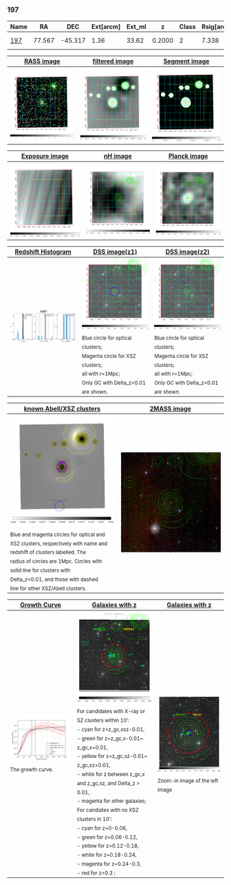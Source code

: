 <div STYLE="page-break-after: always;"></div>

### 197

|Name          |RA          |DEC      | Ext[arcm] | Ext_ml | z    | Class| Rsig[arcmin] | CRsig[c/s] | CR500[c/s] | R500[Mpc] |L500[erg/s]|F500[erg/s/cm^2]| M500[Msun]|Tx[keV]|beta|GC(XSZ,Delta_z<0.01)| GC(OPT,Delta_z<0.01)|GC|alias|
|--------------|------------|------------|---|---|-----------|--------|------|------|----|----|----|----|----|----|----|----|----|----|---|
|[197](script/197.md)     | 77.567       | -45.317       | 1.36    | 33.62   | 0.2000 | 2   | 7.338 |0.218 |0.212 |1.176 |4.811e+44 |4.186e-12 |5.644e+14 |6.643 |1.785 |Tar, |A, |Tar, A, |k087|

|[RASS image](../image/197/197_img.pdf)|[filtered image](../image/197/197_fil.pdf)|[Segment image](../image/197/197_seg.pdf)|
|-------------------|--------------------|-------------------|
| <img src="../image/197/197_img.png" width="300">  | <img src="../image/197/197_fil.png" width="300">   | <img src="../image/197/197_seg.png" width="300">  |

|[Exposure image](../image/197/197_mex.pdf)| [nH image](../image/197/197_nh.pdf)| [Planck image](../image/197/197_p.pdf)|
|-------------------|--------------------|-------------------|
|<img src="../image/197/197_mex.png" width="300">   | <img src="../image/197/197_nh.png" width="300">    | <img src="../image/197/197_p.png" width="300"> |

|[Redshift Histogram](../image/197/197_zg.pdf) | [DSS image(z1)](../image/197/197_dss_z1.pdf)      |  [DSS image(z2)](../image/197/197_dss_z2.pdf)    |
|-------------------|--------------------|-------------------|
|<img src="../image/197/197_zg.png" width="300"> |<img src="../image/197/197_dss_z1.png" width="300"> <sub><br>Blue circle for optical clusters; <br>Magenta circle for XSZ clusters; <br>all with r=1Mpc; <br>Only GC with Delta_z<0.01 are shown. </sub>| <img src="../image/197/197_dss_z2.png" width="300"><sub><br>Blue circle for optical clusters; <br>Magenta circle for XSZ clusters; <br>all with r=1Mpc; <br>Only GC with Delta_z<0.01 are shown. </sub> |

|[known Abell/XSZ clusters](../image/197/197_m.pdf) | [2MASS image](../image/197/197_2mass.pdf)      |
|-------------------|-------------------|
|<img src=../image/197/197_m.png width="300"> <sub><br>Blue and magenta circles for optical and <br>XSZ clusters, respectively with name and <br>redshift of clusters labelled. The <br>radius of circles are 1Mpc. Circles with <br>solid line for clusters with <br>Delta_z<0.01, and those with dashed <br>line for other XSZ/Abell clusters.        </sub>|<img src="../image/197/197_2mass.png" width="300">  |

|[Growth Curve](../image/197/197_gca_all.png) |[Galaxies with z](../image/197/197_opt_ned.pdf) |[Galaxies with z](../image/197/197_opt_ned_zoom.pdf) |
|-------------------|-------------------|-------------------|
| <img src="../image/197/197_gca_all.png" width="300"> <sub><br>The growth curve.</sub>| <img src=../image/197/197_opt_ned.png width="300"> <br><sub> For candidates with X-ray or SZ clusters within 10': <br> - cyan for z<z_gc,xsz-0.01, <br> - green for z=z_gc,x-0.01~ z_gc,x+0.01, <br> - yellow for z=z_gc,sz-0.01~ z_gc,sz+0.01, <br> - white for z between z_gc,x and z_gc,sz, and Delta_z > 0.01, <br> - magenta for other galaxies; <br>For candiates with no XSZ clusters in 10': <br> - cyan for z=0-0.06, <br> - green for z=0.06-0.12, <br> - yellow for z=0.12-0.18, <br> - white for z=0.18-0.24, <br> - magenta for z=0.24-0.3, <br> - red for z>0.3 ;  </sub>|<img src=../image/197/197_opt_ned_zoom.png width="300">  <br><sub> Zoom-in image of the left image</sub>|




